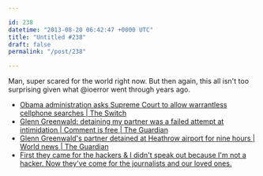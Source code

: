 ```yaml
---

id: 238
datetime: "2013-08-20 06:42:47 +0000 UTC"
title: "Untitled #238"
draft: false
permalink: "/post/238"

---
```


Man, super scared for the world right now. But then again, this all isn't too surprising given what @ioerror went through years ago. 

 
 * [Obama administration asks Supreme Court to allow warrantless cellphone searches | The Switch](http://www.washingtonpost.com/blogs/the-switch/wp/2013/08/19/obama-administration-asks-supreme-court-to-allow-warrantless-cellphone-searches/?print=1)
 * [Glenn Greenwald: detaining my partner was a failed attempt at intimidation | Comment is free | The Guardian](http://www.theguardian.com/commentisfree/2013/aug/18/david-miranda-detained-uk-nsa)
 * [Glenn Greenwald's partner detained at Heathrow airport for nine hours | World news | The Guardian](http://www.theguardian.com/world/2013/aug/18/glenn-greenwald-guardian-partner-detained-heathrow)
 * [First they came for the hackers &amp; I didn't speak out because I'm not a hacker. Now they've come for the journalists and our loved ones.](https://twitter.com/bbhorne/status/369517654983208960)


